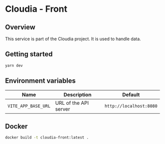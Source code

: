 # Cloudia - Front

## Overview

This service is part of the Cloudia project. It is used to handle data.

## Getting started

```bash
yarn dev
```

## Environment variables

| Name | Description | Default |
| --- | --- | --- |
| `VITE_APP_BASE_URL` | URL of the API server | `http://localhost:8080` |

## Docker

```bash
docker build -t cloudia-front:latest .
```
